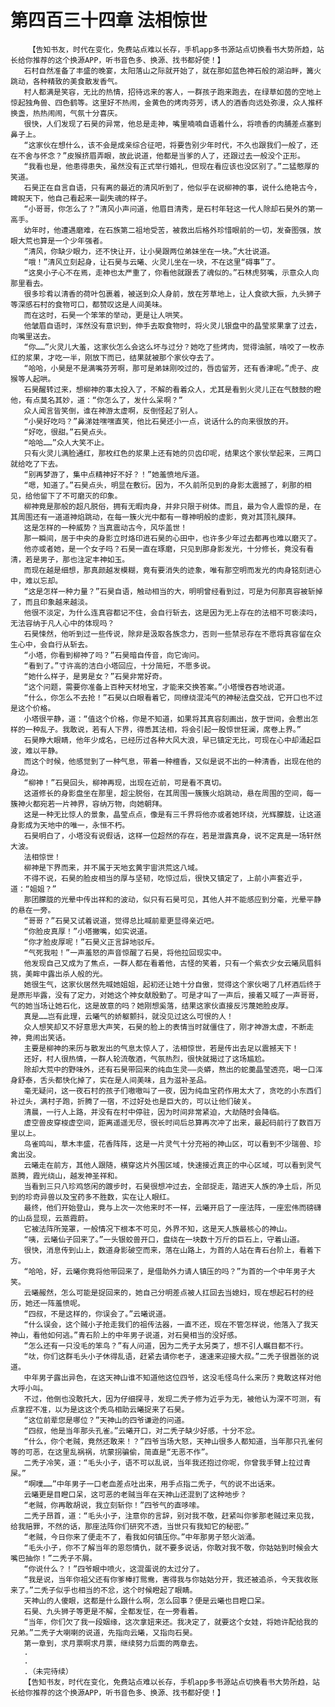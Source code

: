 # 第四百三十四章 法相惊世
        【告知书友，时代在变化，免费站点难以长存，手机app多书源站点切换看书大势所趋，站长给你推荐的这个换源APP，听书音色多、换源、找书都好使！】
       石村自然准备了丰盛的晚宴，太阳落山之际就开始了，就在那如蓝色神石般的湖泊畔，篝火跳动，各种精致的美食散发香气。
       村人都满是笑容，无比的热情，招待远来的客人，一群孩子跑来跑去，在绿草如茵的空地上惊起独角兽、四色鹤等。这里好不热闹，金黄色的烤肉芬芳，诱人的酒香向远处弥漫，众人推杯换盏，热热闹闹，气氛十分喜庆。
       很快，人们发现了石昊的异常，他总是走神，嘴里喃喃自语着什么，将喷香的肉脯差点塞到鼻子上。
       “这家伙在想什么，该不会是成亲综合征吧，将要告别少年时代，不久也跟我们一般了，还在不舍与怀念？”皮猴挤眉弄眼，故此说道，他都是当爹的人了，还跟过去一般没个正形。
       “我看也是，他患得患失，虽然没有正式举行婚礼，但现在看应该也没区别了。”二猛憨厚的笑道。
       石昊正在自言自语，只有离的最近的清风听到了，他似乎在说柳神的事，说什么绝艳古今，睥睨天下，他自己看起来一副失魂的样子。
       “小哥哥，你怎么了？”清风小声问道，他眉目清秀，是石村年轻这一代人除却石昊外的第一高手。
       幼年时，他遭遇磨难，在石族第二祖地受苦，被救出后格外珍惜眼前的一切，发奋图强，放眼大荒也算是一个少年强者。
       “清风，你缺少眼力，还不快让开，让小昊跟两位弟妹坐在一块。”大壮说道。
       “哦！”清风立刻起身，让石昊与云曦、火灵儿坐在一块，不在这里“碍事”了。
       “这臭小子心不在焉，走神也太严重了，你看他就跟丢了魂似的。”石林虎努嘴，示意众人向那里看去。
       很多珍肴以清香的荷叶包裹着，被送到众人身前，放在芳草地上，让人食欲大振，九头狮子等深感石村的食物可口，都赞叹这是人间美味。
       而在这时，石昊一个笨笨的举动，更是让人哄笑。
       他皱眉自语时，浑然没有意识到，伸手去取食物时，将火灵儿银盘中的晶莹浆果拿了过去，向嘴里送去。
       “你……”火灵儿大羞，这家伙怎么会这么坏与过分？她吃了些烤肉，觉得油腻，啃咬了一枚赤红的浆果，才吃一半，刚放下而已，结果就被那个家伙夺去了。
       “哈哈，小昊是不是满嘴芬芳啊，那可是弟妹刚咬过的，唇齿留芳，还有香津呢。”虎子、皮猴等人起哄。
       石昊醒转过来，想柳神的事太投入了，不解的看着众人，尤其是看到火灵儿正在气鼓鼓的瞪他，有点莫名其妙，道：“你怎么了，发什么呆啊？”
       众人闻言皆笑倒，谁在神游太虚啊，反倒怪起了别人。
       “小昊好吃吗？”鼻涕娃嘿嘿直笑，他比石昊还小一点，说话什么的向来很放的开。
       “好吃，很甜。”石昊点头。
       “哈哈……”众人大笑不止。
       只有火灵儿满脸通红，那枚红色的浆果上还有她的贝齿印呢，结果这个家伙举起来，三两口就给吃了下去。
       “别再梦游了，集中点精神好不好？！”她羞愤地斥道。
       “嗯，知道了。”石昊点头，明显在敷衍。因为，不久前所见到的身影太震撼了，刹那的相见，给他留下了不可磨灭的印象。
       柳神竟是那般的超凡脱俗，拥有无暇肉身，并非只限于树体。而且，最为令人震惊的是，在其周围还有一道道神焰跳动，在每一簇火光中都有一尊神明般的虚影，竟对其顶礼膜拜。
       这是怎样的一种威势？当真震动古今，风华盖世！
       那一瞬间，居于中央的身影立时烙印进石昊的心田中，也许多少年过去都再也难以磨灭了。
       他亦或者她，是一个女子吗？石昊一直在琢磨，只见到那身影发光，十分修长，竟没有看清，若是男子，那也注定丰神如玉。
       而现在越是细想，那真颜越发模糊，竟有要消失的迹象，唯有那空明而发光的肉身铭刻进心中，难以忘却。
       “这是怎样一种力量？”石昊自语，触动相当的大，明明曾经看到过，可是为何那真容被斩掉了，而且印象越来越淡。
       他很不淡定，为什么连真容都记不住，会自行斩去，这是因为无上存在的法相不可亵渎吗，无法容纳于凡人心中的体现吗？
       石昊悚然，他听到过一些传说，除非是汲取各族念力，否则一些禁忌存在不愿将真容留在众生心中，会自行从斩去。
       “小塔，你看到柳神了吗？”石昊暗自传音，向它询问。
       “看到了。”寸许高的洁白小塔回应，十分简短，不愿多说。
       “她什么样子，是男是女？”石昊非常好奇。
       “这个问题，需要你准备上百种天材地宝，才能来交换答案。”小塔慢吞吞地说道。
       “什么，你怎么不去抢！”石昊以白眼看着它，同缭绕混沌气的神秘法盘交战，它开口也不过是这个价格。
       小塔很平静，道：“值这个价格，你是不知道，如果将其真容刻画出，放于世间，会惹出怎样的一种乱子。我敢说，若有人下界，得悉其法相，将会引起一股惊世狂澜，席卷上界。”
       石昊睁大眼睛，他年少成名，已经历过各种大风大浪，早已镇定无比，可现在心中却涌起巨波，难以平静。
       而这个时候，他感觉到了一种气息，带着一种檀香，又似是说不出的一种清香，出现在他的身边。
       “柳神！”石昊回头，柳神再现，出现在近前，可是看不真切。
       这道修长的身影盘坐在那里，超尘脱俗，在其周围一簇簇火焰跳动，悬在周围的空间，每一簇神火都宛若一片神界，容纳万物，向她朝拜。
       这是一种无比惊人的景象，晶莹点点，像是有三千界将他亦或者她环绕，光辉朦胧，让这道身影成为天地中的唯一，永恒不朽。
       石昊明白了，小塔没有说假话，这样一位超然的存在，若是泄露真身，说不定真是一场轩然大波。
       法相惊世！
       柳神是下界而来，并不属于天地玄黄宇宙洪荒这八域。
       不得不说，石昊的脸皮相当的厚与坚韧，吃惊过后，很快又镇定了，上前小声套近乎，道：“姐姐？”
       那团朦胧的光晕中传出祥和的波动，似只有石昊可见，其他人并不能感应到分毫，光晕平静的悬在一旁。
       “哥哥？”石昊又试着说道，觉得总比喊前辈更显得亲近吧。
       “你脸皮真厚！”小塔撇嘴，如实说道。
       “你才脸皮厚呢！”石昊义正言辞地驳斥。
       “气死我啦！”一声羞怒的声音惊醒了石昊，将他拉回现实中。
       他发现自己又成为了焦点，一群人都在看着他，古怪的笑着，只有一个紫衣少女云曦凤眉斜挑，美眸中露出杀人般的光。
       她很生气，这家伙居然先喊她姐姐，起初还让她十分自傲，觉得这个家伙喝了几杯酒后终于是原形毕露，没有了定力，对她这个神女献殷勤了。可是才叫了一声后，接着又喊了一声哥哥，气的她当场让她石化，这是故意的吗？她刚想奚落，结果这家伙直接反污蔑她脸皮厚。
       真是……岂有此理，云曦气的娇躯颤抖，就没见过这么可恨的人！
       众人想笑却又不好意思大声笑，石昊的脸上的表情当时就僵住了，刚才神游太虚，不断走神，竟闹出笑话。
       主要是柳神的来历与散发出的气息太惊人了，法相惊世，若是传出去足以震撼天下！
       还好，村人很热情，一群人轮流敬酒，气氛热烈，很快就揭过了这场尴尬。
       除却大荒中的野味外，还有石昊带回来的纯血生灵——炎蟒，熬出的蛇羹晶莹透亮，喝一口浑身舒泰，舌头都快化掉了，实在是人间美味，且为滋补圣品。
       毫无疑问，这一夜石村的孩子们嗷嗷叫了一夜，因为纯血宝药作用太大了，贪吃的小东西们补过头，满村子跑，折腾了一宿，不过好处也是巨大的，可以让他们破关。
       清晨，一行人上路，并没有在村中停驻，因为时间非常紧迫，大劫随时会降临。
       虚空兽皮穿梭虚空间，距离遥遥无尽，很长时间后总算再次冲了出来，最起码前行了数百万里以上。
       鸟雀鸣叫，草木丰盛，花香阵阵，这是一片灵气十分充裕的神山区，可以看到不少瑞兽、珍禽出没。
       云曦走在前方，其他人跟随，横穿这片外围区域，快速接近真正的中心区域，可以看到灵气蒸腾，霞光绕山，越发神圣祥和。
       当看到三只八珍鸡悠闲的踱步时，石昊很想冲过去，全部捉走，踏进天人族的净土后，所见到的珍奇异兽以及宝药多不胜数，实在让人眼红。
       最终，他们开始登山，竟与上次一次他来时不一样，云曦开启了一座法阵，一座宏伟而磅礴的山岳显现，云蒸霞蔚。
       它被法阵所笼罩，一般情况下根本不可见，外界不知，这是天人族最核心的神山。
       “咦，云曦仙子回来了。”一头银蛟兽开口，盘绕在一块数十万斤的巨石上，守着山道。
       很快，消息传到山上，数道身影破空而来，落在山路上，为首的人站在青石台阶上，看着下方。
       “哈哈，好，云曦你竟将他带回来了，是借助外力请人镇压的吗？”为首的一个中年男子大笑。
       云曦赧然，怎么可能是捉回来的，她自己分明差点被人扛回去当媳妇，现在想起石村的经历，她还一阵羞愤呢。
       “四叔，不是这样的，你误会了。”云曦说道。
       “什么误会，这个贼小子抢走我们的祖传法器，一直不还，现在不管怎样说，他落入了我天神山，看他如何逃。”青石阶上的中年男子说道，对石昊相当的没好感。
       “怎么还有一只没毛的笨鸟？”有人问道，因为二秃子太另类了，想不引人瞩目都不行。
       “呔，你们这群毛头小子休得乱语，赶紧去请你老子，速速来迎接大叔。”二秃子很嚣张的说道。
       中年男子露出异色，在这天神山谁不知道他这位四爷，这没毛怪鸟什么来历？竟敢这样对他大呼小叫。
       不过，他倒也没敢托大，因为仔细探寻，发现二秃子修为近乎为无，被他认为深不可测，有点拿捏不准，以为是这这个秃鸟相助云曦捉来了石昊。
       “这位前辈您是哪位？”天神山的四爷谦逊的问道。
       “四叔，他是当年那头孔雀。”云曦开口，对二秃子缺少好感，十分不忿。
       “什么，你个老贼，竟然还敢来！？”四爷当场大怒，天神山很多人都知道，当年那只孔雀何等的可恶，在这里乱祸祸，坑蒙拐骗偷，简直是“无恶不作”。
       二秃子冷笑，道：“毛头小子，语不可以乱说，当年我还抱过你呢，你曾我手臂上拉过青屎。”
       “啊噗……”中年男子一口老血差点吐出来，用手点指二秃子，气的说不出话来。
       云曦更是目瞪口呆，这可恶的老贼当年在天神山还混到了这种地步？
       “老贼，你再敢胡说，我立刻斩你！”四爷气的直哆嗦。
       二秃子昂首，道：“毛头小子，注意你的言辞，别对我不敬，赶紧叫你爹那老贼过来见我，给我赔罪，不然的话，那座法阵你们研究不透，当世只有我知它的秘密。”
       “老贼，今日你来了便走不了，看我如何镇压你。”中年那男子怒火汹涌。
       “毛头小子，你不了解当年的恩怨情仇，就不要多说话，你敢对我不敬，你姑姑到时候会大嘴巴抽你！”二秃子不屑。
       “你说什么？！”四爷眼中喷火，这混蛋说的太过分了。
       “我是说，当年你祖父还有你爹棒打鸳鸯，害得我与你姑姑分开，我还被追杀，今天我收账来了。”二秃子似乎也相当的不忿，这个时候瞪起了眼睛。
       天神山的人傻眼，这都是什么跟什么啊，怎么回事？便是云曦也目瞪口呆。
       石昊、九头狮子等更是不解，全都发怔，在一旁看着。
       “当年，你们欠了我一段姻缘，这次拿妞来还。我决定了，就要这个女娃，将她许配给我的兄弟。”二秃子大喇喇的说道，先指向云曦，又指向石昊。
       第一章到，求月票啊求月票，继续努力后面的两章去。
       .
       .
       .（未完待续）
       【告知书友，时代在变化，免费站点难以长存，手机app多书源站点切换看书大势所趋，站长给你推荐的这个换源APP，听书音色多、换源、找书都好使！】